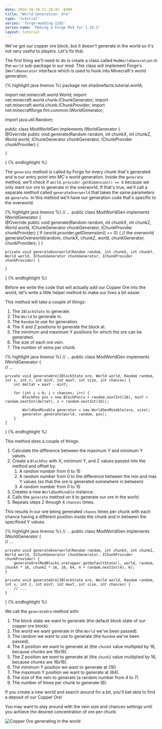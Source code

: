 ```yaml
---
date: 2016-10-10 11:28:42 -0400
title: "World Generation: Ore"
type: 'tutorial'
series: 'forge-modding-1102'
series-name: 'Making a Forge Mod for 1.10.2'
layout: tutorial
---
```


We've got our copper ore block, but it doesn't generate in the world so it's not very useful to players. Let's fix that.

The first thing we'll need to do is create a class called `ModWorldGeneration` in the `world` sub-package in our mod. This class will implement Forge's `IWorldGenerator` interface which is used to hook into Minecraft's world generation.

{% highlight java linenos %}
package net.shadowfacts.tutorial.world;

import net.minecraft.world.World;
import net.minecraft.world.chunk.IChunkGenerator;
import net.minecraft.world.chunk.IChunkProvider;
import net.minecraftforge.fml.common.IWorldGenerator;

import java.util.Random;

public class ModWorldGen implements IWorldGenerator {
​	
	@Override
	public void generate(Random random, int chunkX, int chunkZ, World world, IChunkGenerator chunkGenerator, IChunkProvider chunkProvider) {
	
	}

}
{% endhighlight %}

The `generate` method is called by Forge for every chunk that's generated and is our entry point into MC's world generation.  Inside the `generate` method, we'll check if `world.provider.getDimension() == 0` because we only want our ore to generate in the overworld. If that's true, we'll call a separate method called `generateOverworld` that takes the same parameters as `generate`. In this method we'll have our generation code that's specific to the overworld.

{% highlight java linenos %}
// ...
public class ModWorldGen implements IWorldGenerator {
​	
	@Override
	public void generate(Random random, int chunkX, int chunkZ, World world, IChunkGenerator chunkGenerator, IChunkProvider chunkProvider) {
		if (world.provider.getDimension() == 0) { // the overworld
			generateOverworld(random, chunkX, chunkZ, world, chunkGenerator, chunkProvider);
		}
	}
	
	private void generateOverworld(Random random, int chunkX, int chunkY, World world, IChunkGenerator chunkGenerator, IChunkProvider chunkProvider) {
		
	}

}
{% endhighlight %}

Before we write the code that will actually add our Copper Ore into the world, let's write a little helper method to make our lives a bit easier.

This method will take a couple of things:

1. The `IBlockState` to generate.
2. The `World` to generate in.
3. The `Random` to use for generation.
4. The X and Z positions to generate the block at.
5. The minimum and maximum Y positions for which the ore can be generated.
6. The size of each ore vein.
7. The number of veins per chunk.

{% highlight java linenos %}
// ...
public class ModWorldGen implements IWorldGenerator {
​	
	// ...

	private void generateOre(IBlockState ore, World world, Random random, int x, int z, int minY, int maxY, int size, int chances) {
		int deltaY = maxY - minY;
	
		for (int i = 0; i < chances; i++) {
			BlockPos pos = new BlockPos(x + random.nextInt(16), minY + random.nextInt(deltaY), z + random.nextInt(16));
	
			WorldGenMinable generator = new WorldGenMinable(ore, size);
			generator.generate(world, random, pos);
		}
	}

}
{% endhighlight %}

This method does a couple of things:

1. Calculate the difference between the maximum Y and minimum Y values.
2. Create a `BlockPos` with X, minimum Y, and Z values passed into the method and offset by:
   1. A random number from 0 to 15
   2. A random number from 0 to the difference between the min and max Y values (so that the ore is generated somewhere in between)
   3. A random number from 0 to 15
3. Creates a new `WorldGenMinable` instance.
4. Calls the `generate` method on it to generate our ore in the world.
5. Repeats steps 2 through 4 `chances` times.

This results in our ore being generated `chanes` times per chunk with each chance having a different position inside the chunk and in between the specificed Y values.

{% highlight java linenos %}
// ...
public class ModWorldGen implements IWorldGenerator {
​	
	// ...

	private void generateOverworld(Random random, int chunkX, int chunkZ, World world, IChunkGenerator chunkGenerator, IChunkProvider chunkProvider) {
		generateOre(ModBlocks.oreCopper.getDefaultState(), world, random, chunkX * 16, chunkZ * 16, 16, 64, 4 + random.nextInt(4), 6);
	}
	
	private void generateOre(IBlockState ore, World world, Random random, int x, int z, int minY, int maxY, int size, int chances) {
		// ...
	}

}
{% endhighlight %}

We call the `generateOre` method with:

1. The block state we want to generate (the default block state of our copper ore block).
2. The world we want generate in (the `World` we've been passed).
3. The random we want to use to generate (the `Random` we've been passed).
4. The X position we want to generate at (the `chunkX` value multipled by 16, because chunks are 16x16).
5. The Z position we want to generate at (the `chunkZ` value multiplied by 16, because chunks are 16x16).
6. The minimum Y position we want to generate at (16).
7. The maximum Y position we want to generate at (64).
8. The size of the vein to generate (a random number from 4 to 7).
9. The number of times per chunk to generate (6).

If you create a new world and search around for a bit, you'll bet able to find a deposit of our Copper Ore!

You may want to play around with the vein size and chances settings until you achieve the desired concentration of ore per chunk.

![Copper Ore generating in the world](http://i.imgur.com/jfeYvi0.png)

